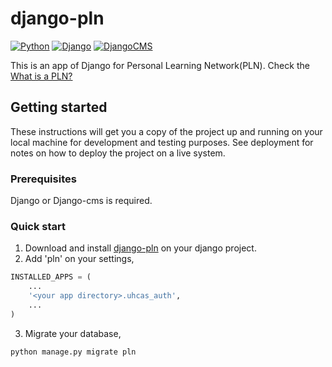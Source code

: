 # django-pln
[![Python](https://img.shields.io/badge/python-2.7,3.4,3.5,3.6-blue.svg?style=flat)](https://www.python.org)
[![Django](https://img.shields.io/badge/django-1.8,1.9,1.10-green.svg?style=flat)](https://www.djangoproject.com)
[![DjangoCMS](https://img.shields.io/badge/djangocms-3.4.x-green.svg?style=flat)](https://www.django-cms.org)

This is an app of Django for Personal Learning Network(PLN). Check the [What is a PLN?](http://clt.manoa.hawaii.edu/projects/pln/)

## Getting started
These instructions will get you a copy of the project up and running on your local machine for development and testing purposes. See deployment for notes on how to deploy the project on a live system.

### Prerequisites
Django or Django-cms is required.

### Quick start
1. Download and install [django-pln](https://github.com/mingchen/django-pln) on your django project.
2. Add 'pln' on your settings,
```python
INSTALLED_APPS = (
	...
	'<your app directory>.uhcas_auth',
	...
)
```
3. Migrate your database,
```bash
python manage.py migrate pln
```
